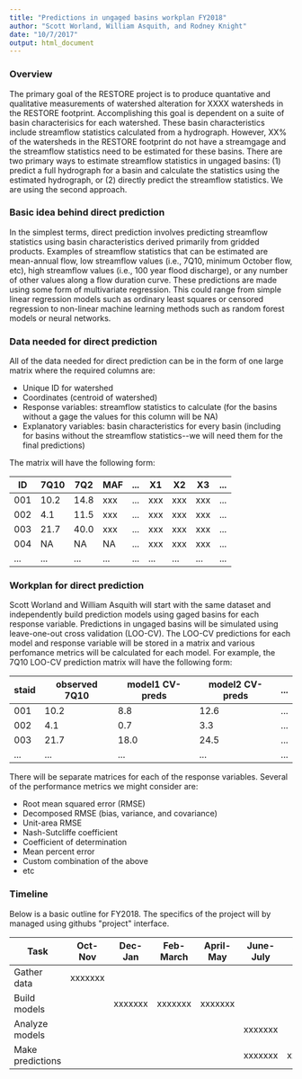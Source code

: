 ```yaml
---
title: "Predictions in ungaged basins workplan FY2018"
author: "Scott Worland, William Asquith, and Rodney Knight"
date: "10/7/2017"
output: html_document
---
```


### Overview

The primary goal of the RESTORE project is to produce quantative and qualitative measurements of watershed alteration for XXXX watersheds in the RESTORE footprint. Accomplishing this goal is dependent on a suite of basin characterisics for each watershed. These basin characteristics include streamflow statistics calculated from a hydrograph. However, XX% of the watersheds in the RESTORE footprint do not have a streamgage and the streamflow statistics need to be estimated for these basins. There are two primary ways to estimate streamflow statistics in ungaged basins: (1) predict a full hydrograph for a basin and calculate the statistics using the estimated hydrograph, or (2) directly predict the streamflow statistics. We are using the second approach.

### Basic idea behind direct prediction

In the simplest terms, direct prediction involves predicting streamflow statistics using basin characteristics derived primarily from gridded products. Examples of streamflow statistics that can be estimated are mean-annual flow, low streamflow values (i.e., 7Q10, minimum October flow, etc), high streamflow values (i.e., 100 year flood discharge), or any number of other values along a flow duration curve. These predictions are made using some form of multivariate regression. This could range from simple linear regression models such as ordinary least squares or censored regression to non-linear machine learning methods such as random forest models or neural networks. 

### Data needed for direct prediction

All of the data needed for direct prediction can be in the form of one large matrix where the required columns are:

* Unique ID for watershed
* Coordinates (centroid of watershed)
* Response variables: streamflow statistics to calculate (for the basins without a gage the values for this column will be NA)
* Explanatory variables: basin characteristics for every basin (including for basins without the streamflow statistics--we will need them for the final predictions)

The matrix will have the following form:

| ID  | 7Q10 | 7Q2  | MAF | ... | X1  | X2  | X3  | ... |
|-----|------|------|-----|-----|-----|-----|-----|-----|
| 001 | 10.2 | 14.8 | xxx | ... | xxx | xxx | xxx | ... |
| 002 | 4.1  | 11.5 | xxx | ... | xxx | xxx | xxx | ... |
| 003 | 21.7 | 40.0 | xxx | ... | xxx | xxx | xxx | ... |
| 004 | NA   | NA   | NA  | ... | xxx | xxx | xxx | ... |
| ... | ...  | ...  | ... | ... | ... | ... | ... | ... |

### Workplan for direct prediction

Scott Worland and William Asquith will start with the same dataset and independently build prediction models using gaged basins for each response variable. Predictions in ungaged basins will be simulated using leave-one-out cross validation (LOO-CV). The LOO-CV predictions for each model and response variable will be stored in a matrix and various perfomance metrics will be calculated for each model. For example, the 7Q10 LOO-CV prediction matrix will have the following form:

| staid | observed 7Q10 | model1 CV-preds | model2 CV-preds | ... |
|-------|---------------|-----------------|-----------------|-----|
| 001   | 10.2          | 8.8             | 12.6            | ... |
| 002   | 4.1           | 0.7             | 3.3             | ... |
| 003   | 21.7          | 18.0            | 24.5            | ... |
| ...   | ...           | ...             | ...             | ... |

There will be separate matrices for each of the response variables. Several of the performance metrics we might consider are:

* Root mean squared error (RMSE)
* Decomposed RMSE (bias, variance, and covariance)
* Unit-area RMSE
* Nash-Sutcliffe coefficient 
* Coefficient of determination
* Mean percent error
* Custom combination of the above
* etc

### Timeline

Below is a basic outline for FY2018. The specifics of the project will by managed using githubs "project" interface.

| Task             | Oct-Nov | Dec-Jan | Feb-March | April-May | June-July | Aug-Sept |
|------------------|---------|---------|-----------|-----------|-----------|----------|
| Gather data      | xxxxxxx |         |           |           |           |          |
| Build models     |         | xxxxxxx | xxxxxxx   | xxxxxxx   |           |          |
| Analyze models   |         |         |           |           | xxxxxxx   |          |
| Make predictions |         |         |           |           | xxxxxxx   | xxxxxxx  |





